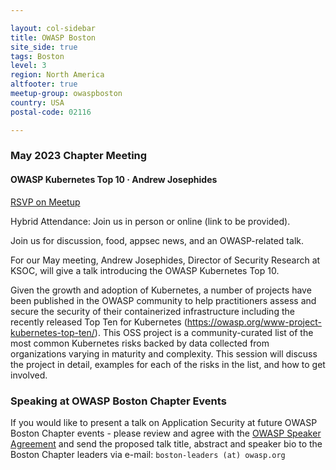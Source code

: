 ```yaml
---

layout: col-sidebar
title: OWASP Boston
site_side: true
tags: Boston
level: 3
region: North America
altfooter: true
meetup-group: owaspboston
country: USA
postal-code: 02116

---
```

### May 2023 Chapter Meeting
#### OWASP Kubernetes Top 10 · Andrew Josephides

[RSVP on Meetup](https://www.meetup.com/owaspboston/events/292729353)

Hybrid Attendance: Join us in person or online (link to be provided).

Join us for discussion, food, appsec news, and an OWASP-related talk.

For our May meeting, Andrew Josephides, Director of Security Research at KSOC, will give a talk introducing the OWASP Kubernetes Top 10.

Given the growth and adoption of Kubernetes, a number of projects have been published in the OWASP community to help practitioners assess and secure the security of their containerized infrastructure including the recently released Top Ten for Kubernetes (https://owasp.org/www-project-kubernetes-top-ten/). This OSS project is a community-curated list of the most common Kubernetes risks backed by data collected from organizations varying in maturity and complexity. This session will discuss the project in detail, examples for each of the risks in the list, and how to get involved.

### Speaking at OWASP Boston Chapter Events

If you would like to present a talk on Application Security
at future OWASP Boston Chapter events - please review and agree with the
[OWASP Speaker Agreement](https://owasp.org/www-policy/legal/speaker-agreement) and send
the proposed talk title, abstract and speaker bio to the Boston Chapter leaders via e-mail:
`boston-leaders (at) owasp.org`
